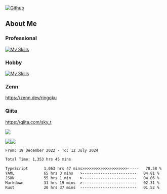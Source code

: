 [![Github](https://img.shields.io/github/followers/skyt-a?label=Follow&style=social)](https://github.com/skyt-a)

## About Me
### Professional
[![My Skills](https://skillicons.dev/icons?i=react,ts,js,nodejs,java,graphql,firebase,githubactions&theme=light)](https://skillicons.dev)
### Hobby
[![My Skills](https://skillicons.dev/icons?i=unity,rust,py&theme=light)](https://skillicons.dev)

### Zenn
https://zenn.dev/ringoku
### Qiita
https://qiita.com/sky_t


![](https://github-profile-summary-cards.vercel.app/api/cards/profile-details?username=skyt-a&theme=default)

![](https://github-profile-summary-cards.vercel.app/api/cards/repos-per-language?username=skyt-a&theme=default)![](https://github-profile-summary-cards.vercel.app/api/cards/stats?username=RinGoku&theme=default)

<!--START_SECTION:waka-->

```txt
From: 19 December 2022 - To: 12 July 2024

Total Time: 1,353 hrs 45 mins

TypeScript       1,063 hrs 47 mins>>>>>>>>>>>>>>>>>>>>-----   78.58 %
YAML             65 hrs 3 mins   >------------------------   04.81 %
JSON             55 hrs 1 min    >------------------------   04.06 %
Markdown         31 hrs 19 mins  >------------------------   02.31 %
Rust             20 hrs 37 mins  -------------------------   01.52 %
```

<!--END_SECTION:waka-->
